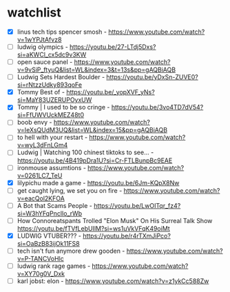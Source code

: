 # watchlist

- [x] linus tech tips spencer smosh - https://www.youtube.com/watch?v=1wYPJtAfvz8
- [ ] ludwig olympics - https://youtu.be/27-LTdj5Dxs?si=aKWCl_cx5dc9v3KW
- [ ] open sauce panel - https://www.youtube.com/watch?v=9vSiP_ftyuQ&list=WL&index=3&t=13s&pp=gAQBiAQB
- [ ] Ludwig Sets Hardest Boulder - https://youtu.be/yDxSn-ZUVE0?si=rNtzzUdky893qoFe
- [x] Tommy Best of - https://youtu.be/_yopXVF_yNs?si=MaY83UZERUPOyxUW
- [x] Tommy | I used to be so cringe - https://youtu.be/3vo4TD7dV54?si=FfUWVUckMEZ48t0
- [ ] boob envy - https://www.youtube.com/watch?v=IeXsQUdM3UQ&list=WL&index=15&pp=gAQBiAQB
- [ ] to hell with your restart - https://www.youtube.com/watch?v=wyL3dFnLGm4
- [ ] Ludwig | Watching 100 chinest tiktoks to see... - https://youtu.be/4B419pDra1U?si=Cr-FTLBunpBc9EAE
- [ ] ironmouse assumtions -  https://www.youtube.com/watch?v=0261LC7_TeU
- [x] lilypichu made a game - https://youtu.be/6Jm-KQpX8Nw
- [ ] get caught lying, we set you on fire - https://www.youtube.com/watch?v=eacQol2KFOA
- [ ] A Bot that Scams People - https://youtu.be/LwOITqr_fz4?si=W3hYFqPnclIo_rWb
- [ ] How Connoreatspants Trolled "Elon Musk" On His Surreal Talk Show https://youtu.be/fTVfLebUIlM?si=ws1uVkVFqK49oiMt
- [x] LUDWIG VTUBER??? - https://youtu.be/r4rTXmJiPco?si=OaBzB83ijOk11FS8
- [ ] tech isn't fun anymore drew gooden - https://www.youtube.com/watch?v=P-TANCVoHlc
- [ ] ludwig rank rage games - https://www.youtube.com/watch?v=XY70g0V_Dxk
- [ ] karl jobst: elon - https://www.youtube.com/watch?v=z1ykCc588Zw
